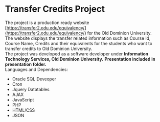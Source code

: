 # Transfer Credits Project
The project is a production ready website [https://transfer2.odu.edu/equivalency/](https://transfer2.odu.edu/equivalency/) for the Old Dominion University. The website displays the transfer related information such as 
Course Id, Course Name, Credits and their equivalents for the students who want to transfer credits to Old Dominion University.  
The project was developed as a software developer under **Information Technology Services, Old Dominion 
University.** **Presentation included in presentation folder.** 
\
Languages and Dependencies:
* Oracle SQL Deveoper
* Cron
* Jquery Datatables
* AJAX
* JavaScript
* PHP
* HTML/CSS
* JSON
